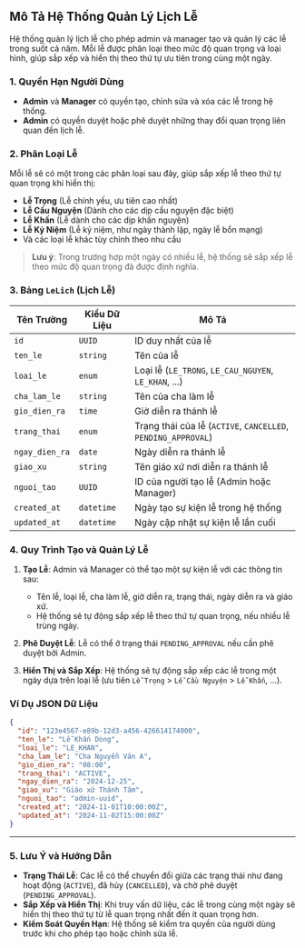 

## Mô Tả Hệ Thống Quản Lý Lịch Lễ

Hệ thống quản lý lịch lễ cho phép admin và manager tạo và quản lý các lễ trong suốt cả năm. Mỗi lễ được phân loại theo mức độ quan trọng và loại hình, giúp sắp xếp và hiển thị theo thứ tự ưu tiên trong cùng một ngày.

### 1. Quyền Hạn Người Dùng

- **Admin** và **Manager** có quyền tạo, chỉnh sửa và xóa các lễ trong hệ thống.
- **Admin** có quyền duyệt hoặc phê duyệt những thay đổi quan trọng liên quan đến lịch lễ.

### 2. Phân Loại Lễ

Mỗi lễ sẽ có một trong các phân loại sau đây, giúp sắp xếp lễ theo thứ tự quan trọng khi hiển thị:

- **Lễ Trọng** (Lễ chính yếu, ưu tiên cao nhất)
- **Lễ Cầu Nguyện** (Dành cho các dịp cầu nguyện đặc biệt)
- **Lễ Khấn** (Lễ dành cho các dịp khấn nguyện)
- **Lễ Kỷ Niệm** (Lễ kỷ niệm, như ngày thành lập, ngày lễ bổn mạng)
- Và các loại lễ khác tùy chỉnh theo nhu cầu

> **Lưu ý**: Trong trường hợp một ngày có nhiều lễ, hệ thống sẽ sắp xếp lễ theo mức độ quan trọng đã được định nghĩa.

### 3. Bảng `LeLich` (Lịch Lễ)

| Tên Trường           | Kiểu Dữ Liệu     | Mô Tả                                                            |
|----------------------|------------------|------------------------------------------------------------------|
| `id`                 | `UUID`           | ID duy nhất của lễ                                               |
| `ten_le`             | `string`         | Tên của lễ                                                       |
| `loai_le`            | `enum`           | Loại lễ (`LE_TRONG`, `LE_CAU_NGUYEN`, `LE_KHAN`, ...)             |
| `cha_lam_le`         | `string`         | Tên của cha làm lễ                                               |
| `gio_dien_ra`        | `time`           | Giờ diễn ra thánh lễ                                             |
| `trang_thai`         | `enum`           | Trạng thái của lễ (`ACTIVE`, `CANCELLED`, `PENDING_APPROVAL`)      |
| `ngay_dien_ra`       | `date`           | Ngày diễn ra thánh lễ                                            |
| `giao_xu`            | `string`         | Tên giáo xứ nơi diễn ra thánh lễ                                 |
| `nguoi_tao`          | `UUID`           | ID của người tạo lễ (Admin hoặc Manager)                         |
| `created_at`         | `datetime`       | Ngày tạo sự kiện lễ trong hệ thống                               |
| `updated_at`         | `datetime`       | Ngày cập nhật sự kiện lễ lần cuối                                |

### 4. Quy Trình Tạo và Quản Lý Lễ

1. **Tạo Lễ**: Admin và Manager có thể tạo một sự kiện lễ với các thông tin sau:
   - Tên lễ, loại lễ, cha làm lễ, giờ diễn ra, trạng thái, ngày diễn ra và giáo xứ.
   - Hệ thống sẽ tự động sắp xếp lễ theo thứ tự quan trọng, nếu nhiều lễ trùng ngày.

2. **Phê Duyệt Lễ**: Lễ có thể ở trạng thái `PENDING_APPROVAL` nếu cần phê duyệt bởi Admin.

3. **Hiển Thị và Sắp Xếp**: Hệ thống sẽ tự động sắp xếp các lễ trong một ngày dựa trên loại lễ (ưu tiên `Lễ Trọng` > `Lễ Cầu Nguyện` > `Lễ Khấn`, ...).

### Ví Dụ JSON Dữ Liệu

```json
{
  "id": "123e4567-e89b-12d3-a456-426614174000",
  "ten_le": "Lễ Khấn Dòng",
  "loai_le": "LE_KHAN",
  "cha_lam_le": "Cha Nguyễn Văn A",
  "gio_dien_ra": "08:00",
  "trang_thai": "ACTIVE",
  "ngay_dien_ra": "2024-12-25",
  "giao_xu": "Giáo xứ Thánh Tâm",
  "nguoi_tao": "admin-uuid",
  "created_at": "2024-11-01T10:00:00Z",
  "updated_at": "2024-11-02T15:00:00Z"
}
```

---

### 5. Lưu Ý và Hướng Dẫn

- **Trạng Thái Lễ**: Các lễ có thể chuyển đổi giữa các trạng thái như đang hoạt động (`ACTIVE`), đã hủy (`CANCELLED`), và chờ phê duyệt (`PENDING_APPROVAL`).
- **Sắp Xếp và Hiển Thị**: Khi truy vấn dữ liệu, các lễ trong cùng một ngày sẽ hiển thị theo thứ tự từ lễ quan trọng nhất đến ít quan trọng hơn.
- **Kiểm Soát Quyền Hạn**: Hệ thống sẽ kiểm tra quyền của người dùng trước khi cho phép tạo hoặc chỉnh sửa lễ.
